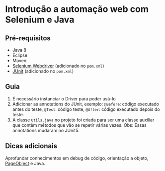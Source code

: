 # Introdução a automação web com Selenium e Java

## Pré-requisitos
- Java 8
- Eclipse
- Maven
- [Selenium Webdriver](https://www.selenium.dev/documentation/webdriver/) (adicionado no `pom.xml`)
- [JUnit](https://junit.org/junit5/docs/current/user-guide/) (adicionado no `pom.xml`)

## Guia
1) É necessário instanciar o Driver para poder usá-lo
2) Adicionar as annotations do JUnit, exemplo: `@Before`: código executado antes do teste, `@Test`: código teste, `@After`: código executado depois do teste. 
3) A classe `Utils.java` no projeto foi criada para ser uma classe auxiliar que contêm métodos que vão se repetir várias vezes. Obs: Essas annotations mudaram no JUnit5.

## Dicas adicionais
Aprofundar conhecimentos em debug de código, orientação a objeto, [PageObject](https://testinworld.wordpress.com/2012/02/22/padrao-de-projeto-page-objects/) e Java.
